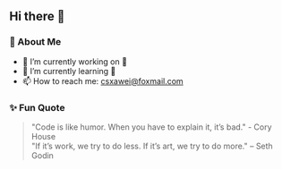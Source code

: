 ## Hi there 👋

### 🚀 About Me
- 🔭 I’m currently working on 🤔
- 🌱 I’m currently learning 🤔
- 📫 How to reach me: [csxawei@foxmail.com](mailto:csxawei@foxmail.com)

### ✨ Fun Quote
> "Code is like humor. When you have to explain it, it’s bad." - Cory House  
> "If it’s work, we try to do less. If it’s art, we try to do more." – Seth Godin

<!--
**xawei/xawei** is a ✨ _special_ ✨ repository because its `README.md` (this file) appears on your GitHub profile.

Here are some ideas to get you started:

- 🔭 I’m currently working on ...
- 🌱 I’m currently learning ...
- 👯 I’m looking to collaborate on ...
- 🤔 I’m looking for help with ...
- 💬 Ask me about ...
- 📫 How to reach me: ...
- 😄 Pronouns: ...
- ⚡ Fun fact: ...
-->
